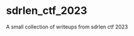# sdrlen_ctf_2023

<!--
#field
CTF

#groups
Writeups

#languages
Python

#frames and libs

-->

A small collection of writeups from sdrlen ctf 2023
